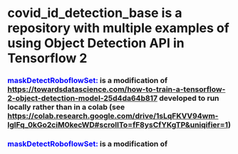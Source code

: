 # covid_id_detection_base is a repository with multiple examples of using Object Detection API in Tensorflow 2

### <font color=blue> maskDetectRoboflowSet:</font>  is a modification of  https://towardsdatascience.com/how-to-train-a-tensorflow-2-object-detection-model-25d4da64b817  developed to run locally rather than in a colab (see https://colab.research.google.com/drive/1sLqFKVV94wm-lglFq_0kGo2ciM0kecWD#scrollTo=fF8ysCfYKgTP&uniqifier=1)



### <font color=blue> maskDetectRoboflowSet:</font>  is a modification of 
